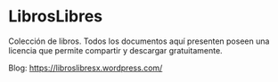 # LibrosLibres

Colección de libros.
Todos los documentos aquí presenten poseen una licencia que permite compartir y descargar gratuitamente.

Blog: https://libroslibresx.wordpress.com/
